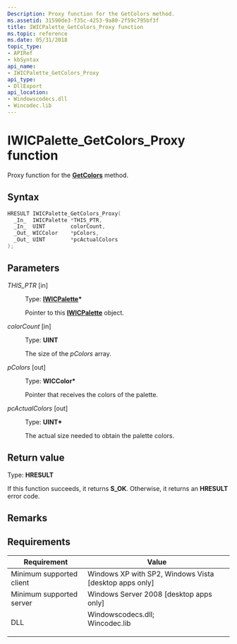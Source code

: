 ```yaml
---
Description: Proxy function for the GetColors method.
ms.assetid: 31590de3-f35c-4253-9a80-2f59c795bf3f
title: IWICPalette_GetColors_Proxy function
ms.topic: reference
ms.date: 05/31/2018
topic_type: 
- APIRef
- kbSyntax
api_name: 
- IWICPalette_GetColors_Proxy
api_type: 
- DllExport
api_location: 
- Windowscodecs.dll
- Wincodec.lib
---
```


# IWICPalette\_GetColors\_Proxy function

Proxy function for the [**GetColors**](/windows/desktop/api/Wincodec/nf-wincodec-iwicpalette-getcolors) method.

## Syntax


```C++
HRESULT IWICPalette_GetColors_Proxy(
  _In_  IWICPalette *THIS_PTR,
  _In_  UINT        colorCount,
  _Out_ WICColor    *pColors,
  _Out_ UINT        *pcActualColors
);
```



## Parameters

<dl> <dt>

*THIS\_PTR* \[in\]
</dt> <dd>

Type: **[**IWICPalette**](/windows/desktop/api/Wincodec/nn-wincodec-iwicpalette)\***

Pointer to this [**IWICPalette**](/windows/desktop/api/Wincodec/nn-wincodec-iwicpalette) object.

</dd> <dt>

*colorCount* \[in\]
</dt> <dd>

Type: **UINT**

The size of the *pColors* array.

</dd> <dt>

*pColors* \[out\]
</dt> <dd>

Type: **WICColor\***

Pointer that receives the colors of the palette.

</dd> <dt>

*pcActualColors* \[out\]
</dt> <dd>

Type: **UINT\***

The actual size needed to obtain the palette colors.

</dd> </dl>

## Return value

Type: **HRESULT**

If this function succeeds, it returns **S\_OK**. Otherwise, it returns an **HRESULT** error code.

## Remarks

## Requirements



| Requirement | Value |
|-------------------------------------|------------------------------------------------------------------------------------------------------------------------------------------------------------------|
| Minimum supported client<br/> | Windows XP with SP2, Windows Vista \[desktop apps only\]<br/>                                                                                              |
| Minimum supported server<br/> | Windows Server 2008 \[desktop apps only\]<br/>                                                                                                             |
| DLL<br/>                      | <dl> <dt>Windowscodecs.dll; </dt> <dt>Wincodec.lib</dt> </dl> |



 

 




